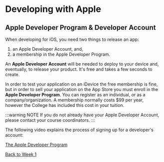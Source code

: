 # Developing with Apple

## Apple Developer Program & Developer Account

When developing for iOS, you need two things to release an app:

1. an Apple Developer Account, and,
2. a membership in the Apple Developer Program.

An **Apple Developer Account** will be needed to deploy to your device and, eventually, to release your product. It's free and takes a few seconds to create.

In order to test your application on an iDevice the free membership is fine, but in order to sell your application on the App Store you must enroll in the **Apple Developer Program**. You can register as an individual, or as a company/organization.  A membership normally costs $99 per year, however the College has included this cost in your tuition.

:::warning NOTE
If you do not already have your Apple Developer Account, please contact your course coordinators.
:::

The following video explains the process of signing up for a developer's account:

<!-- [The iOS Developer Program](https://www.lynda.com/Swift-tutorials/iOS-Developer-Program/466181/483033-4.html) -->
[The Apple Developer Program](https://developer.apple.com)

[Back to Week 1](./index.md#during-class)
